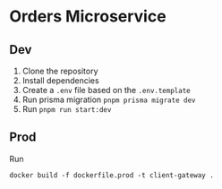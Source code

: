 # Orders Microservice

## Dev

1. Clone the repository
2. Install dependencies
3. Create a `.env` file based on the `.env.template`
4. Run prisma migration `pnpm prisma migrate dev`
5. Run `pnpm run start:dev`

## Prod

Run

```dotnetcli
docker build -f dockerfile.prod -t client-gateway .
```
